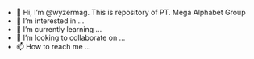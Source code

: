 - 👋 Hi, I’m @wyzermag. This is repository of PT. Mega Alphabet Group
- 👀 I’m interested in ...
- 🌱 I’m currently learning ...
- 💞️ I’m looking to collaborate on ...
- 📫 How to reach me ...

<!---
wyzermag/wyzermag is a ✨ special ✨ repository because its `README.md` (this file) appears on your GitHub profile.
You can click the Preview link to take a look at your changes.
--->
